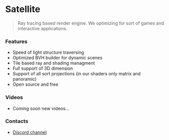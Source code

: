 # Satellite 

> Ray tracing based render engine. We optimizing for sort of games and interactive applications. 

### Features

* Speed of light structure traversing
* Optimized BVH builder for dynamic scenes
* Tile based ray and shading managment 
* Full support of 3D dimension 
* Support of all sort projections (in our shaders only matrix and panoramic)
* Open source and free 

### Videos

* Coming soon new videos...

### Contacts 

* [Discord channel](https://discordapp.com/invite/HFfADHH)

